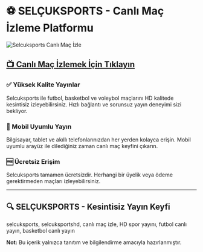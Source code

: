 <!-- SEO Meta Tag -->
<meta name="description" content="Selcuksports ile canlı maç keyfi! Futbol, basketbol, voleybol ve daha fazlasını HD kalitede izleyin. Hızlı, ücretsiz ve mobil uyumlu spor yayını için hemen ziyaret edin.">

<h1>⚽ SELÇUKSPORTS - Canlı Maç İzleme Platformu</h1>

<img src="https://resmim.net/cdn/2025/08/09/X465v1.webp" alt="Selcuksports Canlı Maç İzle" style="max-width:100%; height:auto;">

<h2><a href="https://taylorsvalley.com" target="_blank">📺 Canlı Maç İzlemek İçin Tıklayın</a></h2>

<h3>✅ Yüksek Kalite Yayınlar</h3>
<p>Selcuksports ile futbol, basketbol ve voleybol maçlarını HD kalitede kesintisiz izleyebilirsiniz. Hızlı bağlantı ve sorunsuz yayın deneyimi sizi bekliyor.</p>

<h3>📱 Mobil Uyumlu Yayın</h3>
<p>Bilgisayar, tablet ve akıllı telefonlarınızdan her yerden kolayca erişin. Mobil uyumlu arayüz ile dilediğiniz zaman canlı maç keyfini çıkarın.</p>

<h3>🆓 Ücretsiz Erişim</h3>
<p>Selcuksports tamamen ücretsizdir. Herhangi bir üyelik veya ödeme gerektirmeden maçları izleyebilirsiniz.</p>

<hr>

<h2>🔍 SELÇUKSPORTS - Kesintisiz Yayın Keyfi</h2>
<p>selcuksports, selcuksportshd, canlı maç izle, HD spor yayını, futbol canlı yayın, basketbol canlı yayın</p>

<p><strong>Not:</strong> Bu içerik yalnızca tanıtım ve bilgilendirme amacıyla hazırlanmıştır.</p>
